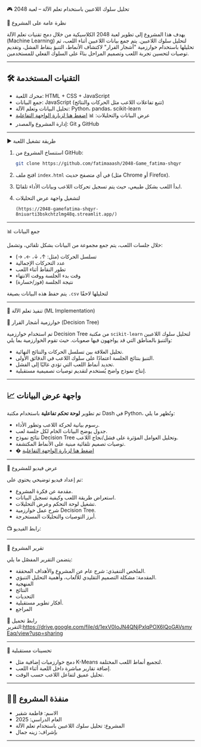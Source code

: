 🎮 تحليل سلوك اللاعبين باستخدام تعلم الآلة – لعبة 2048

📌 نظرة عامة على المشروع

يهدف هذا المشروع إلى تطوير لعبة 2048 الكلاسيكية من خلال دمج تقنيات تعلم الآلة (Machine Learning) لتحليل سلوك اللاعبين. يتم جمع بيانات اللاعبين أثناء اللعب، ثم تحليلها باستخدام خوارزمية "أشجار القرار" لاكتشاف الأنماط، التنبؤ بنقاط الفشل، وتقديم توصيات لتحسين تجربة اللعب وتصميم المراحل بناءً على السلوك الفعلي للمستخدمين.

____________________________________________________________________________________________________________________________________________________________________________________________________________________

## 🛠️ التقنيات المستخدمة

* محرك اللعبة: HTML + CSS + JavaScript
* جمع البيانات: JavaScript (تتبع تفاعلات اللاعب مثل الحركات والنتائج)
* تحليل البيانات وتعلم الآلة: Python، pandas، scikit-learn
* عرض البيانات والتحليلات: 📊 [اضغط هنا لزيارة الواجهة التفاعلية](https://2048-gamefatima-shqyr-8niuarti3bskchtzlmg48q.streamlit.app/)
* إدارة المشروع والمصدر: Git و GitHub

____________________________________________________________________________________________________________________________________________________________________________________________________________________


 ▶️ طريقة تشغيل اللعبة

1. استنساخ المشروع من GitHub:

   ```bash
   git clone https://github.com/fatimaaash/2048-Game_fatima-shqyr
   ```
2. افتح ملف `index.html` في أي متصفح حديث (مثل Chrome أو Firefox).
3. ابدأ اللعب بشكل طبيعي، حيث يتم تسجيل تحركات اللاعب وبيانات الأداء تلقائيًا.
4. لتشغيل واجهة عرض التحليلات

   ```
   (https://2048-gamefatima-shqyr-8niuarti3bskchtzlmg48q.streamlit.app/)
   ```

____________________________________________________________________________________________________________________________________________________________________________________________________________________


 📊 جمع البيانات

خلال جلسات اللعب، يتم جمع مجموعة من البيانات بشكل تلقائي، وتشمل:

* تسلسل الحركات (مثل: ↑، ↓، ←، →)
* عدد التحركات الإجمالية
* تطور النقاط أثناء اللعب
* وقت بدء الجلسة ووقت الانتهاء
* نتيجة الجلسة (فوز/خسارة)

يتم حفظ هذه البيانات بصيغة `.csv` لتحليلها لاحقًا 

____________________________________________________________________________________________________________________________________________________________________________________________________________________


🤖 تنفيذ تعلم الآلة (ML Implementation)

🌳 خوارزمية أشجار القرار (Decision Tree)

تم استخدام خوارزمية Decision Tree من مكتبة `scikit-learn` لتحليل سلوك اللاعبين والتنبؤ بالمناطق التي قد يواجهون فيها صعوبات. حيث تقوم الخوارزمية بما يلي:

* تحليل العلاقة بين تسلسل الحركات والنتائج النهائية.
* التنبؤ بنتائج الجلسة اعتمادًا على سلوك اللاعب في الدقائق الأولى.
* تحديد أنماط اللعب التي تؤدي غالبًا إلى الفشل.
* إنتاج نموذج واضح يُستخدم لتقديم توصيات تصميمية مستقبلية.

____________________________________________________________________________________________________________________________________________________________________________________________________________________


## 📈 واجهة عرض البيانات

تم تطوير **لوحة تحكم تفاعلية** باستخدام مكتبة Dash في Python، وتُظهر ما يلي:

* رسوم بيانية لحركة اللاعب وتطور الأداء.
* جدول يوضح البيانات الخام لكل جلسة لعب.
* نتائج نموذج Decision Tree وتحليل العوامل المؤثرة على فشل/نجاح اللاعب.
* توصيات تصميم تلقائية مبنية على الأنماط المكتشفة.
* � [اضغط هنا لزيارة الواجهة التفاعلية](https://2048-gamefatima-shqyr-8niuarti3bskchtzlmg48q.streamlit.app/)



____________________________________________________________________________________________________________________________________________________________________________________________________________________


🎥 عرض فيديو للمشروع

تم إعداد فيديو توضيحي يحتوي على:

* مقدمة عن فكرة المشروع.
* استعراض طريقة اللعب وكيفية تسجيل البيانات.
* تشغيل لوحة التحكم وعرض التحليلات.
* شرح عمل خوارزمية Decision Tree.
* أبرز التوصيات والتحليلات المستخرجة.

📺 رابط الفيديو:

____________________________________________________________________________________________________________________________________________________________________________________________________________________


 📝 تقرير المشروع

يتضمن التقرير المفصّل ما يلي:

* الملخص التنفيذي: شرح عام عن المشروع والأهداف المحققة.
* المقدمة: مشكلة التصميم التقليدي للألعاب، وأهمية التحليل التنبؤي.
* المنهجية
* النتائج
* التحديات
* أفكار تطوير مستقبلية.
* المراجع

📄 رابط تحميل التقرير:https://drive.google.com/file/d/1exV0IoJN4QNjPxlqPOX6lQoGAVsmyEaq/view?usp=sharing

____________________________________________________________________________________________________________________________________________________________________________________________________________________


🚀 تحسينات مستقبلية

* دمج خوارزميات إضافية مثل K-Means لتجميع أنماط اللعب المختلفة.
* إضافة تقارير مباشرة داخل اللعبة أثناء اللعب.
* تحليل عميق لتفاعل اللاعب حسب الوقت.

____________________________________________________________________________________________________________________________________________________________________________________________________________________


## 👩‍💻 منفذة المشروع

* الاسم: فاطمة شقير
* العام الدراسي: 2025
* المشروع: تحليل سلوك اللاعبين باستخدام تعلم الآلة
* بإشراف: زينه جمال

____________________________________________________________________________________________________________________________________________________________________________________________________________________
